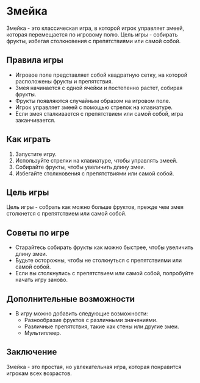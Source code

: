 # Змейка

Змейка - это классическая игра, в которой игрок управляет змеей, которая перемещается по игровому полю. Цель игры - собирать фрукты, избегая столкновения с препятствиями или самой собой.

## Правила игры

- Игровое поле представляет собой квадратную сетку, на которой расположены фрукты и препятствия.
- Змея начинается с одной ячейки и постепенно растет, собирая фрукты.
- Фрукты появляются случайным образом на игровом поле.
- Игрок управляет змеей с помощью стрелок на клавиатуре.
- Если змея сталкивается с препятствием или самой собой, игра заканчивается.

## Как играть

1. Запустите игру.
2. Используйте стрелки на клавиатуре, чтобы управлять змеей.
3. Собирайте фрукты, чтобы увеличить длину змеи.
4. Избегайте столкновения с препятствиями или самой собой.

## Цель игры

Цель игры - собрать как можно больше фруктов, прежде чем змея столкнется с препятствием или самой собой.

## Советы по игре

- Старайтесь собирать фрукты как можно быстрее, чтобы увеличить длину змеи.
- Будьте осторожны, чтобы не столкнуться с препятствиями или самой собой.
- Если вы столкнулись с препятствием или самой собой, попробуйте начать игру заново.

## Дополнительные возможности

- В игру можно добавить следующие возможности:
  - Разнообразие фруктов с различными значениями.
  - Различные препятствия, такие как стены или другие змеи.
  - Мультиплеер.

## Заключение

Змейка - это простая, но увлекательная игра, которая понравится игрокам всех возрастов.

